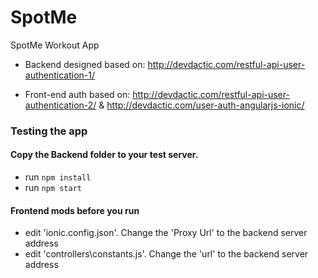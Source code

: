 # SpotMe
SpotMe Workout App

* Backend designed based on: http://devdactic.com/restful-api-user-authentication-1/

* Front-end auth based on: http://devdactic.com/restful-api-user-authentication-2/ & http://devdactic.com/user-auth-angularjs-ionic/


### Testing the app
#### Copy the Backend folder to your test server.
* run `npm install`
* run `npm start`

#### Frontend mods before you run
* edit 'ionic.config.json'. Change the 'Proxy Url' to the backend server address
* edit 'controllers\constants.js'. Change the 'url' to the backend server address